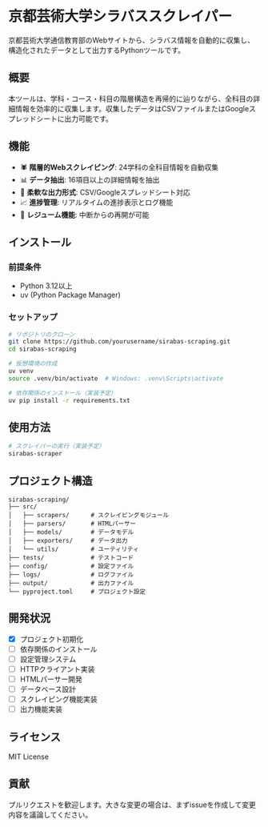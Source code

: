 # 京都芸術大学シラバススクレイパー

京都芸術大学通信教育部のWebサイトから、シラバス情報を自動的に収集し、構造化されたデータとして出力するPythonツールです。

## 概要

本ツールは、学科・コース・科目の階層構造を再帰的に辿りながら、全科目の詳細情報を効率的に収集します。収集したデータはCSVファイルまたはGoogleスプレッドシートに出力可能です。

## 機能

- 🕷️ **階層的Webスクレイピング**: 24学科の全科目情報を自動収集
- 📊 **データ抽出**: 16項目以上の詳細情報を抽出
- 💾 **柔軟な出力形式**: CSV/Googleスプレッドシート対応
- 📈 **進捗管理**: リアルタイムの進捗表示とログ機能
- 🔄 **レジューム機能**: 中断からの再開が可能

## インストール

### 前提条件

- Python 3.12以上
- uv (Python Package Manager)

### セットアップ

```bash
# リポジトリのクローン
git clone https://github.com/yourusername/sirabas-scraping.git
cd sirabas-scraping

# 仮想環境の作成
uv venv
source .venv/bin/activate  # Windows: .venv\Scripts\activate

# 依存関係のインストール（実装予定）
uv pip install -r requirements.txt
```

## 使用方法

```bash
# スクレイパーの実行（実装予定）
sirabas-scraper
```

## プロジェクト構造

```
sirabas-scraping/
├── src/
│   ├── scrapers/      # スクレイピングモジュール
│   ├── parsers/       # HTMLパーサー
│   ├── models/        # データモデル
│   ├── exporters/     # データ出力
│   └── utils/         # ユーティリティ
├── tests/             # テストコード
├── config/            # 設定ファイル
├── logs/              # ログファイル
├── output/            # 出力ファイル
└── pyproject.toml     # プロジェクト設定
```

## 開発状況

- [x] プロジェクト初期化
- [ ] 依存関係のインストール
- [ ] 設定管理システム
- [ ] HTTPクライアント実装
- [ ] HTMLパーサー開発
- [ ] データベース設計
- [ ] スクレイピング機能実装
- [ ] 出力機能実装

## ライセンス

MIT License

## 貢献

プルリクエストを歓迎します。大きな変更の場合は、まずissueを作成して変更内容を議論してください。
